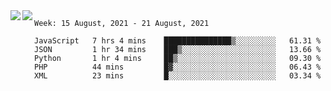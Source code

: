 <a href="https://github.com/anuraghazra/github-readme-stats">
  <img align="left" src="https://github-readme-stats.vercel.app/api?username=Tanesan&count_private=true&show_icons=true" />
</a>
<a href="https://github.com/anuraghazra/github-readme-stats">
  <img align="left" src="https://github-readme-stats.vercel.app/api/top-langs/?username=Tanesan" />
</a>

<!--START_SECTION:waka-->
```text
Week: 15 August, 2021 - 21 August, 2021

JavaScript   7 hrs 4 mins    ███████████████▒░░░░░░░░░   61.31 % 
JSON         1 hr 34 mins    ███▒░░░░░░░░░░░░░░░░░░░░░   13.66 % 
Python       1 hr 4 mins     ██▒░░░░░░░░░░░░░░░░░░░░░░   09.30 % 
PHP          44 mins         █▓░░░░░░░░░░░░░░░░░░░░░░░   06.43 % 
XML          23 mins         █░░░░░░░░░░░░░░░░░░░░░░░░   03.34 % 
```
<!--END_SECTION:waka-->
